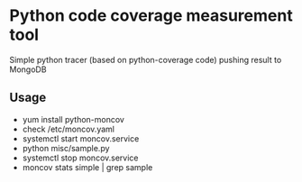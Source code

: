 Python code coverage measurement tool
=====================================

Simple python tracer (based on python-coverage code) pushing result to MongoDB

Usage
-----

* yum install python-moncov
* check /etc/moncov.yaml
* systemctl start moncov.service
* python misc/sample.py
* systemctl stop moncov.service
* moncov stats simple | grep sample
